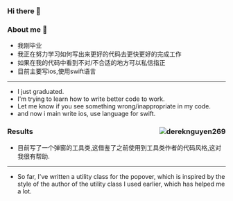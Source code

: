 ### Hi there 👋

<!--
**StudentLinn/StudentLinn** is a ✨ _special_ ✨ repository because its `README.md` (this file) appears on your GitHub profile.
-->
### About me 🌛
- 我刚毕业
- 我正在努力学习如何写出来更好的代码去更快更好的完成工作 
- 如果在我的代码中看到不对/不合适的地方可以私信指正
- 目前主要写ios,使用swift语言
***
- I just graduated.
- I'm trying to learn how to write better code to work.
- Let me know if you see something wrong/inappropriate in my code.
- and now i main write ios, use language for swift.

### Results <img src="https://github-readme-stats.vercel.app/api?username=dereknguyen269&show_icons=true" alt="dereknguyen269" align="right" />
- 目前写了一个弹窗的工具类,这借鉴了之前使用到工具类作者的代码风格,这对我很有帮助.
***
- So far, I've written a utility class for the popover, which is inspired by the style of the author of the utility class I used earlier, which has helped me a lot.
